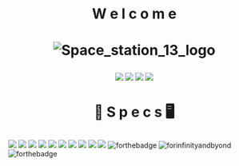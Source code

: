 <h1 align="center">W e l c o m e</h1>

<h1 align="center">

![Space_station_13_logo](https://user-images.githubusercontent.com/63132454/223010738-7c364cfe-1ab2-4049-93a1-a8d9f4220d0b.png)
</h1>

<!-- PC specs/socials/etc -->
<p align="center">
<img src="https://img.shields.io/badge/hp-tower-0096D6?style=for-the-badge&logo=hp&logoColor=white" />
<img src="https://img.shields.io/badge/Windows11-0078D6?style=for-the-badge&logo=windows&logoColor=white" />
<img src="https://img.shields.io/badge/Ryzen 5 5600X 6 Core-0071C5?style=for-the-badge&logo=intel&logoColor=white" />
<img src="https://img.shields.io/badge/NVIDIA-GTX_1060_Ti-76B900?style=for-the-badge&logo=nvidia&logoColor=white" />
</p>

<h1 align="center">

💽 S p e c s 🖥
</h1>

![](https://img.shields.io/badge/Git-F05032?style=for-the-badge&logo=git&logoColor=white)
![](https://img.shields.io/badge/Markdown-000000?style=for-the-badge&logo=markdown&logoColor=white)
![](https://img.shields.io/badge/C%2B%2B-00599C?style=for-the-badge&logo=c%2B%2B&logoColor=white)
![](https://img.shields.io/badge/C%23-239120?style=for-the-badge&logo=c-sharp&logoColor=white)
![](https://img.shields.io/badge/Java-ED8B00?style=for-the-badge&logo=oracle&logoColor=white)
![](https://img.shields.io/badge/Python-3776AB?style=for-the-badge&logo=python&logoColor=white)
![](https://img.shields.io/badge/HTML5-E34F26?style=for-the-badge&logo=html5&logoColor=white)
![](https://img.shields.io/badge/CSS3-1572B6?style=for-the-badge&logo=css3&logoColor=white)
![](https://img.shields.io/badge/JavaScript-323330?style=for-the-badge&logo=javascript&logoColor=F7DF1E)
![](https://img.shields.io/badge/PHP-777BB4?style=for-the-badge&logo=php&logoColor=white)
![forthebadge](https://forthebadge.com/images/badges/contains-tasty-spaghetti-code.svg)
![forinfinityandbyond](https://user-images.githubusercontent.com/5211576/29499758-4efff304-85e6-11e7-8267-62919c3688a9.gif)
![forthebadge](https://forthebadge.com/images/badges/built-with-resentment.svg)
